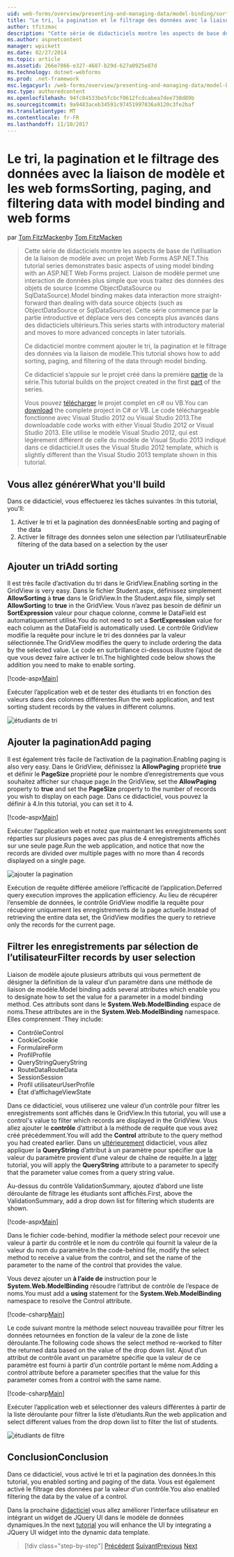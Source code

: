 ```yaml
---
uid: web-forms/overview/presenting-and-managing-data/model-binding/sorting-paging-and-filtering-data
title: "Le tri, la pagination et le filtrage des données avec la liaison de modèle et les web forms | Documents Microsoft"
author: tfitzmac
description: "Cette série de didacticiels montre les aspects de base de l’utilisation de la liaison de modèle avec un projet Web Forms ASP.NET. Liaison de modèle permet une interaction de données plus droites-..."
ms.author: aspnetcontent
manager: wpickett
ms.date: 02/27/2014
ms.topic: article
ms.assetid: 266e7866-e327-4687-b29d-627a0925e87d
ms.technology: dotnet-webforms
ms.prod: .net-framework
msc.legacyurl: /web-forms/overview/presenting-and-managing-data/model-binding/sorting-paging-and-filtering-data
msc.type: authoredcontent
ms.openlocfilehash: 94fc84533be5fcbcf0612fcdcabea7dee738d89b
ms.sourcegitcommit: 9a9483aceb34591c97451997036a9120c3fe2baf
ms.translationtype: MT
ms.contentlocale: fr-FR
ms.lasthandoff: 11/10/2017
---
```

<a name="sorting-paging-and-filtering-data-with-model-binding-and-web-forms"></a><span data-ttu-id="43d1e-104">Le tri, la pagination et le filtrage des données avec la liaison de modèle et les web forms</span><span class="sxs-lookup"><span data-stu-id="43d1e-104">Sorting, paging, and filtering data with model binding and web forms</span></span>
====================
<span data-ttu-id="43d1e-105">par [Tom FitzMacken](https://github.com/tfitzmac)</span><span class="sxs-lookup"><span data-stu-id="43d1e-105">by [Tom FitzMacken](https://github.com/tfitzmac)</span></span>

> <span data-ttu-id="43d1e-106">Cette série de didacticiels montre les aspects de base de l’utilisation de la liaison de modèle avec un projet Web Forms ASP.NET.</span><span class="sxs-lookup"><span data-stu-id="43d1e-106">This tutorial series demonstrates basic aspects of using model binding with an ASP.NET Web Forms project.</span></span> <span data-ttu-id="43d1e-107">Liaison de modèle permet une interaction de données plus simple que vous traitez des données des objets de source (comme ObjectDataSource ou SqlDataSource).</span><span class="sxs-lookup"><span data-stu-id="43d1e-107">Model binding makes data interaction more straight-forward than dealing with data source objects (such as ObjectDataSource or SqlDataSource).</span></span> <span data-ttu-id="43d1e-108">Cette série commence par la partie introductive et déplace vers des concepts plus avancés dans des didacticiels ultérieurs.</span><span class="sxs-lookup"><span data-stu-id="43d1e-108">This series starts with introductory material and moves to more advanced concepts in later tutorials.</span></span>
> 
> <span data-ttu-id="43d1e-109">Ce didacticiel montre comment ajouter le tri, la pagination et le filtrage des données via la liaison de modèle.</span><span class="sxs-lookup"><span data-stu-id="43d1e-109">This tutorial shows how to add sorting, paging, and filtering of the data through model binding.</span></span>
> 
> <span data-ttu-id="43d1e-110">Ce didacticiel s’appuie sur le projet créé dans la première [partie](retrieving-data.md) de la série.</span><span class="sxs-lookup"><span data-stu-id="43d1e-110">This tutorial builds on the project created in the first [part](retrieving-data.md) of the series.</span></span>
> 
> <span data-ttu-id="43d1e-111">Vous pouvez [télécharger](https://go.microsoft.com/fwlink/?LinkId=286116) le projet complet en c# ou VB.</span><span class="sxs-lookup"><span data-stu-id="43d1e-111">You can [download](https://go.microsoft.com/fwlink/?LinkId=286116) the complete project in C# or VB.</span></span> <span data-ttu-id="43d1e-112">Le code téléchargeable fonctionne avec Visual Studio 2012 ou Visual Studio 2013.</span><span class="sxs-lookup"><span data-stu-id="43d1e-112">The downloadable code works with either Visual Studio 2012 or Visual Studio 2013.</span></span> <span data-ttu-id="43d1e-113">Elle utilise le modèle Visual Studio 2012, qui est légèrement différent de celle du modèle de Visual Studio 2013 indiqué dans ce didacticiel.</span><span class="sxs-lookup"><span data-stu-id="43d1e-113">It uses the Visual Studio 2012 template, which is slightly different than the Visual Studio 2013 template shown in this tutorial.</span></span>


## <a name="what-youll-build"></a><span data-ttu-id="43d1e-114">Vous allez générer</span><span class="sxs-lookup"><span data-stu-id="43d1e-114">What you'll build</span></span>

<span data-ttu-id="43d1e-115">Dans ce didacticiel, vous effectuerez les tâches suivantes :</span><span class="sxs-lookup"><span data-stu-id="43d1e-115">In this tutorial, you'll:</span></span>

1. <span data-ttu-id="43d1e-116">Activer le tri et la pagination des données</span><span class="sxs-lookup"><span data-stu-id="43d1e-116">Enable sorting and paging of the data</span></span>
2. <span data-ttu-id="43d1e-117">Activer le filtrage des données selon une sélection par l’utilisateur</span><span class="sxs-lookup"><span data-stu-id="43d1e-117">Enable filtering of the data based on a selection by the user</span></span>

## <a name="add-sorting"></a><span data-ttu-id="43d1e-118">Ajouter un tri</span><span class="sxs-lookup"><span data-stu-id="43d1e-118">Add sorting</span></span>

<span data-ttu-id="43d1e-119">Il est très facile d’activation du tri dans le GridView.</span><span class="sxs-lookup"><span data-stu-id="43d1e-119">Enabling sorting in the GridView is very easy.</span></span> <span data-ttu-id="43d1e-120">Dans le fichier Student.aspx, définissez simplement **AllowSorting** à **true** dans le GridView.</span><span class="sxs-lookup"><span data-stu-id="43d1e-120">In the Student.aspx file, simply set **AllowSorting** to **true** in the GridView.</span></span> <span data-ttu-id="43d1e-121">Vous n’avez pas besoin de définir un **SortExpression** valeur pour chaque colonne, comme le DataField est automatiquement utilisé.</span><span class="sxs-lookup"><span data-stu-id="43d1e-121">You do not need to set a **SortExpression** value for each column as the DataField is automatically used.</span></span> <span data-ttu-id="43d1e-122">Le contrôle GridView modifie la requête pour inclure le tri des données par la valeur sélectionnée.</span><span class="sxs-lookup"><span data-stu-id="43d1e-122">The GridView modifies the query to include ordering the data by the selected value.</span></span> <span data-ttu-id="43d1e-123">Le code en surbrillance ci-dessous illustre l’ajout de que vous devez faire activer le tri.</span><span class="sxs-lookup"><span data-stu-id="43d1e-123">The highlighted code below shows the addition you need to make to enable sorting.</span></span>

[!code-aspx[Main](sorting-paging-and-filtering-data/samples/sample1.aspx?highlight=5)]

<span data-ttu-id="43d1e-124">Exécuter l’application web et de tester des étudiants tri en fonction des valeurs dans des colonnes différentes.</span><span class="sxs-lookup"><span data-stu-id="43d1e-124">Run the web application, and test sorting student records by the values in different columns.</span></span>

![étudiants de tri](sorting-paging-and-filtering-data/_static/image2.png)

## <a name="add-paging"></a><span data-ttu-id="43d1e-126">Ajouter la pagination</span><span class="sxs-lookup"><span data-stu-id="43d1e-126">Add paging</span></span>

<span data-ttu-id="43d1e-127">Il est également très facile de l’activation de la pagination.</span><span class="sxs-lookup"><span data-stu-id="43d1e-127">Enabling paging is also very easy.</span></span> <span data-ttu-id="43d1e-128">Dans le GridView, définissez la **AllowPaging** propriété **true** et définir le **PageSize** propriété pour le nombre d’enregistrements que vous souhaitez afficher sur chaque page.</span><span class="sxs-lookup"><span data-stu-id="43d1e-128">In the GridView, set the **AllowPaging** property to **true** and set the **PageSize** property to the number of records you wish to display on each page.</span></span> <span data-ttu-id="43d1e-129">Dans ce didacticiel, vous pouvez la définir à 4.</span><span class="sxs-lookup"><span data-stu-id="43d1e-129">In this tutorial, you can set it to 4.</span></span>

[!code-aspx[Main](sorting-paging-and-filtering-data/samples/sample2.aspx?highlight=5)]

<span data-ttu-id="43d1e-130">Exécuter l’application web et notez que maintenant les enregistrements sont réparties sur plusieurs pages avec pas plus de 4 enregistrements affichés sur une seule page.</span><span class="sxs-lookup"><span data-stu-id="43d1e-130">Run the web application, and notice that now the records are divided over multiple pages with no more than 4 records displayed on a single page.</span></span>

![ajouter la pagination](sorting-paging-and-filtering-data/_static/image4.png)

<span data-ttu-id="43d1e-132">Exécution de requête différée améliore l’efficacité de l’application.</span><span class="sxs-lookup"><span data-stu-id="43d1e-132">Deferred query execution improves the application efficiency.</span></span> <span data-ttu-id="43d1e-133">Au lieu de récupérer l’ensemble de données, le contrôle GridView modifie la requête pour récupérer uniquement les enregistrements de la page actuelle.</span><span class="sxs-lookup"><span data-stu-id="43d1e-133">Instead of retrieving the entire data set, the GridView modifies the query to retrieve only the records for the current page.</span></span>

## <a name="filter-records-by-user-selection"></a><span data-ttu-id="43d1e-134">Filtrer les enregistrements par sélection de l’utilisateur</span><span class="sxs-lookup"><span data-stu-id="43d1e-134">Filter records by user selection</span></span>

<span data-ttu-id="43d1e-135">Liaison de modèle ajoute plusieurs attributs qui vous permettent de désigner la définition de la valeur d’un paramètre dans une méthode de liaison de modèle.</span><span class="sxs-lookup"><span data-stu-id="43d1e-135">Model binding adds several attributes which enable you to designate how to set the value for a parameter in a model binding method.</span></span> <span data-ttu-id="43d1e-136">Ces attributs sont dans le **System.Web.ModelBinding** espace de noms.</span><span class="sxs-lookup"><span data-stu-id="43d1e-136">These attributes are in the **System.Web.ModelBinding** namespace.</span></span> <span data-ttu-id="43d1e-137">Elles comprennent :</span><span class="sxs-lookup"><span data-stu-id="43d1e-137">They include:</span></span>

- <span data-ttu-id="43d1e-138">Contrôle</span><span class="sxs-lookup"><span data-stu-id="43d1e-138">Control</span></span>
- <span data-ttu-id="43d1e-139">Cookie</span><span class="sxs-lookup"><span data-stu-id="43d1e-139">Cookie</span></span>
- <span data-ttu-id="43d1e-140">Formulaire</span><span class="sxs-lookup"><span data-stu-id="43d1e-140">Form</span></span>
- <span data-ttu-id="43d1e-141">Profil</span><span class="sxs-lookup"><span data-stu-id="43d1e-141">Profile</span></span>
- <span data-ttu-id="43d1e-142">QueryString</span><span class="sxs-lookup"><span data-stu-id="43d1e-142">QueryString</span></span>
- <span data-ttu-id="43d1e-143">RouteData</span><span class="sxs-lookup"><span data-stu-id="43d1e-143">RouteData</span></span>
- <span data-ttu-id="43d1e-144">Session</span><span class="sxs-lookup"><span data-stu-id="43d1e-144">Session</span></span>
- <span data-ttu-id="43d1e-145">Profil utilisateur</span><span class="sxs-lookup"><span data-stu-id="43d1e-145">UserProfile</span></span>
- <span data-ttu-id="43d1e-146">État d’affichage</span><span class="sxs-lookup"><span data-stu-id="43d1e-146">ViewState</span></span>

<span data-ttu-id="43d1e-147">Dans ce didacticiel, vous utiliserez une valeur d’un contrôle pour filtrer les enregistrements sont affichés dans le GridView.</span><span class="sxs-lookup"><span data-stu-id="43d1e-147">In this tutorial, you will use a control's value to filter which records are displayed in the GridView.</span></span> <span data-ttu-id="43d1e-148">Vous allez ajouter le **contrôle** d’attribut à la méthode de requête que vous avez créé précédemment.</span><span class="sxs-lookup"><span data-stu-id="43d1e-148">You will add the **Control** attribute to the query method you had created earlier.</span></span> <span data-ttu-id="43d1e-149">Dans un [ultérieurement](using-query-string-values-to-retrieve-data.md) didacticiel, vous allez appliquer la **QueryString** d’attribut à un paramètre pour spécifier que la valeur du paramètre provient d’une valeur de chaîne de requête.</span><span class="sxs-lookup"><span data-stu-id="43d1e-149">In a [later](using-query-string-values-to-retrieve-data.md) tutorial, you will apply the **QueryString** attribute to a parameter to specify that the parameter value comes from a query string value.</span></span>

<span data-ttu-id="43d1e-150">Au-dessus du contrôle ValidationSummary, ajoutez d’abord une liste déroulante de filtrage les étudiants sont affichés.</span><span class="sxs-lookup"><span data-stu-id="43d1e-150">First, above the ValidationSummary, add a drop down list for filtering which students are shown.</span></span>

[!code-aspx[Main](sorting-paging-and-filtering-data/samples/sample3.aspx?highlight=3-11)]

<span data-ttu-id="43d1e-151">Dans le fichier code-behind, modifier la méthode select pour recevoir une valeur à partir du contrôle et le nom du contrôle qui fournit la valeur de la valeur du nom du paramètre.</span><span class="sxs-lookup"><span data-stu-id="43d1e-151">In the code-behind file, modify the select method to receive a value from the control, and set the name of the parameter to the name of the control that provides the value.</span></span>

<span data-ttu-id="43d1e-152">Vous devez ajouter un **à l’aide de** instruction pour le **System.Web.ModelBinding** résoudre l’attribut de contrôle de l’espace de noms.</span><span class="sxs-lookup"><span data-stu-id="43d1e-152">You must add a **using** statement for the **System.Web.ModelBinding** namespace to resolve the Control attribute.</span></span>

[!code-csharp[Main](sorting-paging-and-filtering-data/samples/sample4.cs)]

<span data-ttu-id="43d1e-153">Le code suivant montre la méthode select nouveau travaillée pour filtrer les données retournées en fonction de la valeur de la zone de liste déroulante.</span><span class="sxs-lookup"><span data-stu-id="43d1e-153">The following code shows the select method re-worked to filter the returned data based on the value of the drop down list.</span></span> <span data-ttu-id="43d1e-154">Ajout d’un attribut de contrôle avant un paramètre spécifie que la valeur de ce paramètre est fourni à partir d’un contrôle portant le même nom.</span><span class="sxs-lookup"><span data-stu-id="43d1e-154">Adding a control attribute before a parameter specifies that the value for this parameter comes from a control with the same name.</span></span>

[!code-csharp[Main](sorting-paging-and-filtering-data/samples/sample5.cs)]

<span data-ttu-id="43d1e-155">Exécuter l’application web et sélectionner des valeurs différentes à partir de la liste déroulante pour filtrer la liste d’étudiants.</span><span class="sxs-lookup"><span data-stu-id="43d1e-155">Run the web application and select different values from the drop down list to filter the list of students.</span></span>

![étudiants de filtre](sorting-paging-and-filtering-data/_static/image6.png)

## <a name="conclusion"></a><span data-ttu-id="43d1e-157">Conclusion</span><span class="sxs-lookup"><span data-stu-id="43d1e-157">Conclusion</span></span>

<span data-ttu-id="43d1e-158">Dans ce didacticiel, vous activé le tri et la pagination des données.</span><span class="sxs-lookup"><span data-stu-id="43d1e-158">In this tutorial, you enabled sorting and paging of the data.</span></span> <span data-ttu-id="43d1e-159">Vous est également activé le filtrage des données par la valeur d’un contrôle.</span><span class="sxs-lookup"><span data-stu-id="43d1e-159">You also enabled filtering the data by the value of a control.</span></span>

<span data-ttu-id="43d1e-160">Dans la prochaine [didacticiel](integrating-jquery-ui.md) vous allez améliorer l’interface utilisateur en intégrant un widget de JQuery UI dans le modèle de données dynamiques.</span><span class="sxs-lookup"><span data-stu-id="43d1e-160">In the next [tutorial](integrating-jquery-ui.md) you will enhance the UI by integrating a JQuery UI widget into the dynamic data template.</span></span>

>[!div class="step-by-step"]
<span data-ttu-id="43d1e-161">[Précédent](updating-deleting-and-creating-data.md)
[Suivant](integrating-jquery-ui.md)</span><span class="sxs-lookup"><span data-stu-id="43d1e-161">[Previous](updating-deleting-and-creating-data.md)
[Next](integrating-jquery-ui.md)</span></span>
